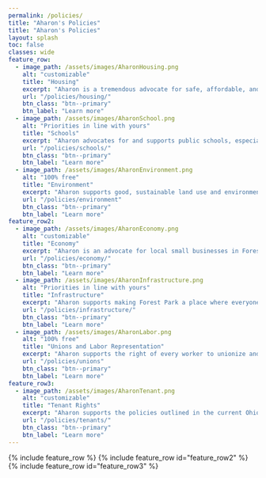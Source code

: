 ```yaml
---
permalink: /policies/
title: "Aharon's Policies"
title: "Aharon's Policies"
layout: splash
toc: false
classes: wide
feature_row:
  - image_path: /assets/images/AharonHousing.png
    alt: "customizable"
    title: "Housing"
    excerpt: "Aharon is a tremendous advocate for safe, affordable, and quality housing for everyone."
    url: "/policies/housing/"
    btn_class: "btn--primary"
    btn_label: "Learn more"
  - image_path: /assets/images/AharonSchool.png
    alt: "Priorities in line with yours"
    title: "Schools"
    excerpt: "Aharon advocates for and supports public schools, especially the Winton Woods City Schools."
    url: "/policies/schools/"
    btn_class: "btn--primary"
    btn_label: "Learn more"
  - image_path: /assets/images/AharonEnvironment.png
    alt: "100% free"
    title: "Environment"
    excerpt: "Aharon supports good, sustainable land use and environmental policy in Forest Park."
    url: "/policies/environment"
    btn_class: "btn--primary"
    btn_label: "Learn more"  
feature_row2:
  - image_path: /assets/images/AharonEconomy.png
    alt: "customizable"
    title: "Economy"
    excerpt: "Aharon is an advocate for local small businesses in Forest Park and supports future economic growth and development in the city."
    url: "/policies/economy/"
    btn_class: "btn--primary"
    btn_label: "Learn more"
  - image_path: /assets/images/AharonInfrastructure.png
    alt: "Priorities in line with yours"
    title: "Infrastructure"
    excerpt: "Aharon supports making Forest Park a place where everyone is proud to call it home."
    url: "/policies/infrastructure/"
    btn_class: "btn--primary"
    btn_label: "Learn more"
  - image_path: /assets/images/AharonLabor.png
    alt: "100% free"
    title: "Unions and Labor Representation"
    excerpt: "Aharon supports the right of every worker to unionize and join a union in the workplace."
    url: "/policies/unions"
    btn_class: "btn--primary"
    btn_label: "Learn more"  
feature_row3:
  - image_path: /assets/images/AharonTenant.png
    alt: "customizable"
    title: "Tenant Rights"
    excerpt: "Aharon supports the policies outlined in the current Ohio tenant-landlord code."
    url: "/policies/tenants/"
    btn_class: "btn--primary"
    btn_label: "Learn more"
---
```


{% include feature_row %}
{% include feature_row id="feature_row2" %}
{% include feature_row id="feature_row3" %}
